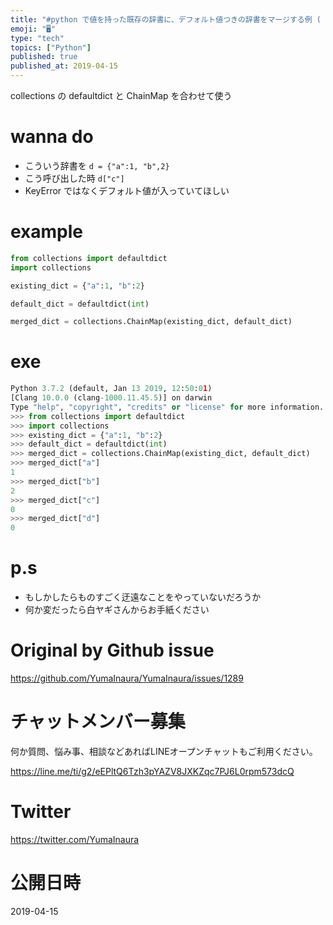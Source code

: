 ```yaml
---
title: "#python で値を持った既存の辞書に、デフォルト値つきの辞書をマージする例 ( もう if 'key' in dict なんて書きたくな"
emoji: "🖥"
type: "tech"
topics: ["Python"]
published: true
published_at: 2019-04-15
---
```


collections の defaultdict と ChainMap を合わせて使う

# wanna do

- こういう辞書を `d = {"a":1, "b",2}` 
- こう呼び出した時 `d["c"]`
-  KeyError ではなくデフォルト値が入っていてほしい

# example

```py
from collections import defaultdict
import collections

existing_dict = {"a":1, "b":2}

default_dict = defaultdict(int)

merged_dict = collections.ChainMap(existing_dict, default_dict)
```

# exe

```py
Python 3.7.2 (default, Jan 13 2019, 12:50:01)
[Clang 10.0.0 (clang-1000.11.45.5)] on darwin
Type "help", "copyright", "credits" or "license" for more information.
>>> from collections import defaultdict
>>> import collections
>>> existing_dict = {"a":1, "b":2}
>>> default_dict = defaultdict(int)
>>> merged_dict = collections.ChainMap(existing_dict, default_dict)
>>> merged_dict["a"]
1
>>> merged_dict["b"]
2
>>> merged_dict["c"]
0
>>> merged_dict["d"]
0
```

# p.s

- もしかしたらものすごく迂遠なことをやっていないだろうか
- 何か変だったら白ヤギさんからお手紙ください

# Original by Github issue

https://github.com/YumaInaura/YumaInaura/issues/1289








<!-- Update From Qiita API -->

# チャットメンバー募集


何か質問、悩み事、相談などあればLINEオープンチャットもご利用ください。

https://line.me/ti/g2/eEPltQ6Tzh3pYAZV8JXKZqc7PJ6L0rpm573dcQ





# Twitter


https://twitter.com/YumaInaura


<!-- Update From Qiita API -->



# 公開日時

2019-04-15
